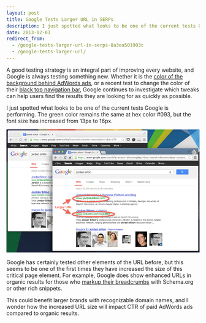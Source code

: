```yaml
---
layout: post
title: Google Tests Larger URL in SERPs
description: I just spotted what looks to be one of the current tests Google is performing. The green color remains the same, but the font size has increased from 13px to 16px.
date: 2013-02-03
redirect_from:
  - /google-tests-larger-url-in-serps-8a3ea501903c
  - /google-tests-larger-url/
---
```


A good testing strategy is an integral part of improving every website, and Google is always testing something new. Whether it is the [color of the background behind AdWords ads](https://searchengineland.com/google-switches-adwords-color-back-to-yellow-from-purple-64222), or a recent test to change the color of their [black top navigation bar](https://www.seroundtable.com/google-top-bar-gray-16249.html), Google continues to investigate which tweaks can help users find the results they are looking for as quickly as possible.

I just spotted what looks to be one of the current tests Google is performing. The green color remains the same at hex color #093, but the font size has increased from 13px to 16px.

![Google Tests Larger URLs in SERPs](/images/google-tests-larger-urls.png)

Google has certainly tested other elements of the URL before, but this seems to be one of the first times they have increased the size of this critical page element. For example, Google does show enhanced URLs in organic results for those who [markup their breadcrumbs](https://developers.google.com/search/docs/guides/enhance-site) with Schema.org or other rich snippets.

This could benefit larger brands with recognizable domain names, and I wonder how the increased URL size will impact CTR of paid AdWords ads compared to organic results.